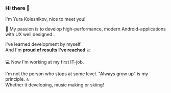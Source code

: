 ### Hi there 👋

I'm Yura Kolesnikov, nice to meet you!

:black_heart: My passion is to develop high-performance, modern Android-applications with UX well designed .

I've learned development by myself. <br>
And I'm **proud of results I've reached** :chart_with_upwards_trend: 

:computer: Now I'm working at my first IT-job.

I'm not the person who stops at some level. "Always grow up" is my principle. :top: <br>
Whether it developing, music making or skiing! 

